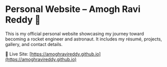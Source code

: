 # Personal Website – Amogh Ravi Reddy 🚀

This is my official personal website showcasing my journey toward becoming a rocket engineer and astronaut. It includes my résumé, projects, gallery, and contact details.

🔗 Live Site: [https://amoghravireddy.github.io](https://amoghravireddy.github.io)

